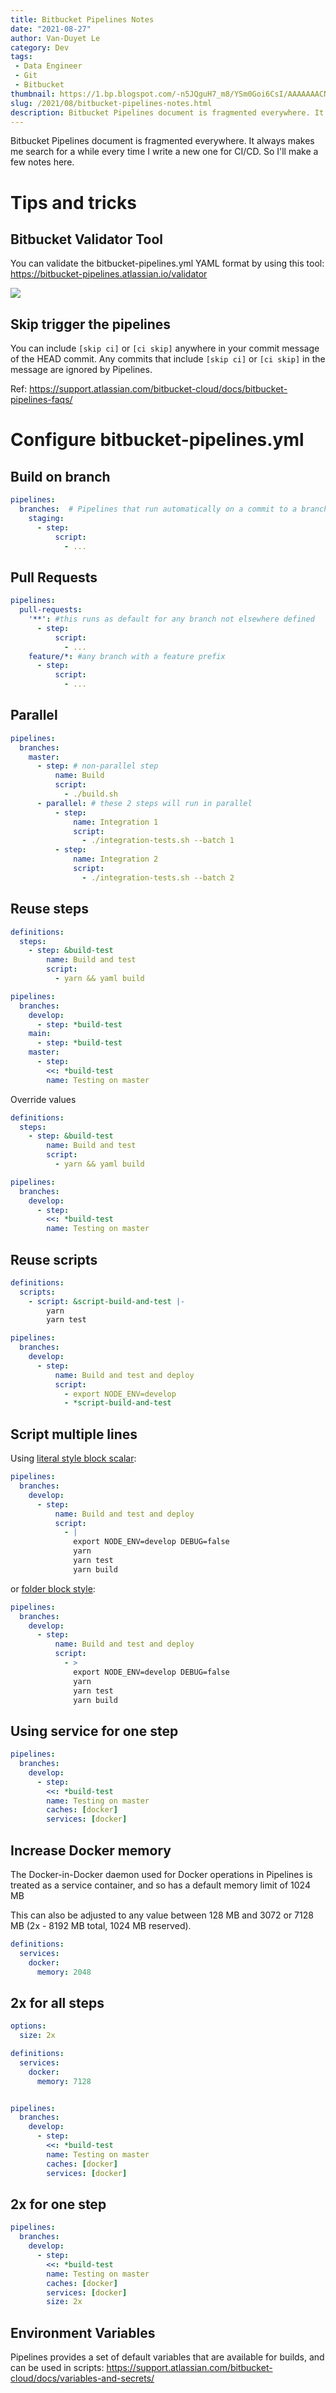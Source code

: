 ```yaml
---
title: Bitbucket Pipelines Notes 
date: "2021-08-27"
author: Van-Duyet Le
category: Dev
tags:
 - Data Engineer
 - Git
 - Bitbucket
thumbnail: https://1.bp.blogspot.com/-n5JQguH7_m8/YSm0Goi6CsI/AAAAAAACNKs/Qc1CH4ETIwcN06Iw6fBswAikkl56mhmYQCLcBGAsYHQ/s16000/Screen%2BShot%2B2021-08-27%2Bat%2B9.24.21%2BPM.png
slug: /2021/08/bitbucket-pipelines-notes.html
description: Bitbucket Pipelines document is fragmented everywhere. It always makes me search for a while every time I write a new one for CI/CD. So I'll make a few notes here.
---
```


Bitbucket Pipelines document is fragmented everywhere. It always makes me search for a while every time I write a new one for CI/CD. So I'll make a few notes here.

# Tips and tricks

## Bitbucket Validator Tool


You can validate the bitbucket-pipelines.yml YAML format by using this tool:
https://bitbucket-pipelines.atlassian.io/validator


![](/media/2021/08/bp.png)

## Skip trigger the pipelines

You can include `[skip ci]` or `[ci skip]` anywhere in your commit message of the HEAD commit.
Any commits that include `[skip ci]` or `[ci skip]` in the message are ignored by Pipelines.

Ref: https://support.atlassian.com/bitbucket-cloud/docs/bitbucket-pipelines-faqs/


# Configure bitbucket-pipelines.yml

## Build on branch 

```yaml
pipelines:
  branches:  # Pipelines that run automatically on a commit to a branch
    staging:
      - step:
          script:
            - ... 
```
## Pull Requests

```yaml
pipelines:
  pull-requests:
    '**': #this runs as default for any branch not elsewhere defined
      - step:
          script:
            - ...
    feature/*: #any branch with a feature prefix
      - step:
          script:
            - ...
```

## Parallel

```yaml
pipelines:
  branches:
    master:
      - step: # non-parallel step
          name: Build
          script:
            - ./build.sh
      - parallel: # these 2 steps will run in parallel
          - step:
              name: Integration 1
              script:
                - ./integration-tests.sh --batch 1
          - step:
              name: Integration 2
              script:
                - ./integration-tests.sh --batch 2
```

## Reuse steps

```yaml
definitions: 
  steps:
    - step: &build-test
        name: Build and test
        script:
          - yarn && yaml build 

pipelines:
  branches:
    develop:
      - step: *build-test
    main:
      - step: *build-test
    master:
      - step:
        <<: *build-test
        name: Testing on master

```

Override values

```yaml
definitions: 
  steps:
    - step: &build-test
        name: Build and test
        script:
          - yarn && yaml build 

pipelines:
  branches:
    develop:
      - step:
        <<: *build-test
        name: Testing on master

```

## Reuse scripts

```yaml
definitions:
  scripts:
    - script: &script-build-and-test |-
        yarn
        yarn test

pipelines:
  branches:
    develop:
      - step:
          name: Build and test and deploy
          script:
            - export NODE_ENV=develop
            - *script-build-and-test

```

## Script multiple lines

Using [literal style block scalar](https://yaml.org/spec/1.2/spec.html#id2795688):

```yaml
pipelines:
  branches:
    develop:
      - step:
          name: Build and test and deploy
          script:
            - |
              export NODE_ENV=develop DEBUG=false
              yarn
              yarn test
              yarn build
```

or [folder block style](https://yaml.org/spec/1.2/spec.html#id2796251):

```yaml
pipelines:
  branches:
    develop:
      - step:
          name: Build and test and deploy
          script:
            - >
              export NODE_ENV=develop DEBUG=false
              yarn
              yarn test
              yarn build
```

## Using service for one step


```yaml
pipelines:
  branches:
    develop:
      - step:
        <<: *build-test
        name: Testing on master
        caches: [docker]
        services: [docker]

```

## Increase Docker memory

The Docker-in-Docker daemon used for Docker operations in 
Pipelines is treated as a service container, and so has a default memory limit of 1024 MB

This can also be adjusted to any value between 128 MB and 3072 or 7128 MB (2x - 8192 MB total, 1024 MB reserved).


```yaml
definitions:
  services:
    docker:
      memory: 2048
```

## 2x for all steps 

```yaml
options:
  size: 2x

definitions:
  services:
    docker:
      memory: 7128


pipelines:
  branches:
    develop:
      - step:
        <<: *build-test
        name: Testing on master
        caches: [docker]
        services: [docker]
```

## 2x for one step


```yaml
pipelines:
  branches:
    develop:
      - step:
        <<: *build-test
        name: Testing on master
        caches: [docker]
        services: [docker]
        size: 2x
```

## Environment Variables

Pipelines provides a set of default variables that are available for builds, and can be used in scripts:
https://support.atlassian.com/bitbucket-cloud/docs/variables-and-secrets/


